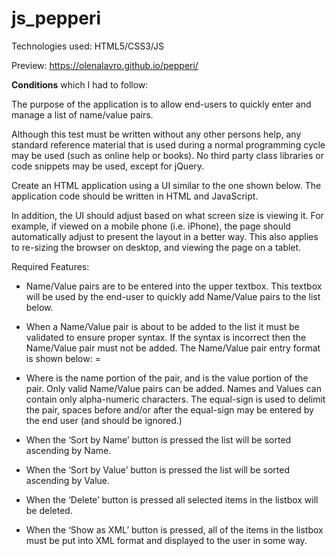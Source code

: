 # js_pepperi

Technologies   used:   HTML5/CSS3/JS

Preview: <https://olenalavro.github.io/pepperi/>

**Conditions** which I had to follow:


The purpose of the application is to allow end-users to quickly enter and manage a list of name/value pairs.

Although this test must be written without any other persons help, any standard reference material that is used during a normal programming cycle may be used (such as online help or books). No third party class libraries or code snippets may be used, except for jQuery.

Create an HTML application using a UI similar to the one shown below. The application code should be written in HTML and JavaScript.

In addition, the UI should adjust based on what screen size is viewing it. For example, if viewed on a mobile phone (i.e. iPhone), the page should automatically adjust to present the layout in a better way. This also applies to re-sizing the browser on desktop, and viewing the page on a tablet.

Required Features:

* Name/Value pairs are to be entered into the upper textbox. This textbox will be used by the end-user to quickly add Name/Value pairs to the list below.

* When a Name/Value pair is about to be added to the list it must be validated to ensure proper syntax. If the syntax is incorrect then the Name/Value pair must not be added. The Name/Value pair entry format is shown below:
<name> = <value>

* Where <name> is the name portion of the pair, and <value> is the value portion of the pair. Only valid Name/Value pairs can be added. Names and Values can contain only alpha-numeric characters. The equal-sign is used to delimit the pair, spaces before and/or after the equal-sign may be entered by the end user (and should be ignored.) 

* When the ‘Sort by Name’ button is pressed the list will be sorted ascending by Name.

* When the ‘Sort by Value’ button is pressed the list will be sorted ascending by Value.

* When the ‘Delete’ button is pressed all selected items in the listbox will be deleted.

* When the ‘Show as XML’ button is pressed, all of the items in the listbox must be put into XML format and displayed to the user in some way.

